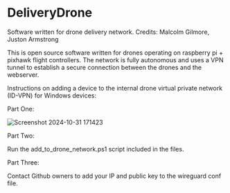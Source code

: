 # DeliveryDrone
Software written for drone delivery network. 
Credits: Malcolm Gilmore, Juston Armstrong


This is open source software written for drones operating on raspberry pi + pixhawk flight controllers. The network is fully autonomous and uses a VPN tunnel to establish a secure connection between the drones and the webserver. 















Instructions on adding a device to the  internal drone virtual private network (ID-VPN) for Windows devices: 


Part One: 



![Screenshot 2024-10-31 171423](https://github.com/user-attachments/assets/78969d80-d1bd-4fc5-beb2-f8cad7befaf0)



Part Two: 

Run the add_to_drone_network.ps1 script included in the files. 


Part Three: 

Contact Github owners to add your IP and public key to the wireguard conf file. 
